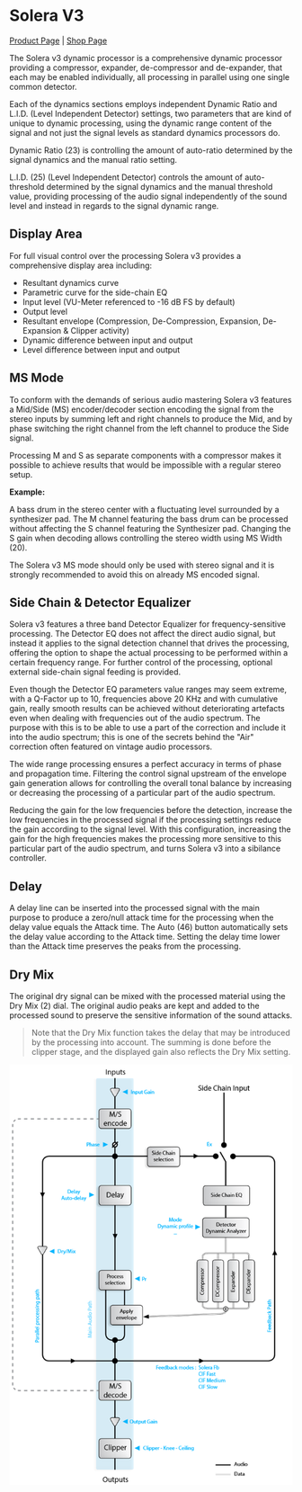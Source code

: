 # Solera V3
[Product Page](https://www.flux.audio/project/solera/) 
| [Shop Page](https://shop.flux.audio/en_US/products/solera)

The Solera v3 dynamic processor is a comprehensive dynamic processor providing a compressor, expander, 
de-compressor and de-expander, that each may be enabled individually, all processing in parallel using one 
single common detector.

Each of the dynamics sections employs independent Dynamic Ratio and L.I.D. (Level Independent Detector) 
settings, two parameters that are kind of unique to dynamic processing, using the dynamic range content of 
the signal and not just the signal levels as standard dynamics processors do. 

Dynamic Ratio (23) is controlling the amount of auto-ratio determined by the signal dynamics and the 
manual ratio setting. 

L.I.D. (25) (Level Independent Detector) controls the amount of auto-threshold determined by the signal 
dynamics and the manual threshold value, providing processing of the audio signal independently of the sound 
level and instead in regards to the signal dynamic range.

## Display Area

For full visual control over the processing Solera v3 provides a comprehensive display area including: 

-  Resultant dynamics curve
-  Parametric curve for the side-chain EQ
-  Input level (VU-Meter referenced to -16 dB FS by default)
-  Output level
-  Resultant envelope (Compression, De-Compression, Expansion, De-Expansion & Clipper activity)
-  Dynamic difference between input and output
-  Level difference between input and output

## MS Mode

To conform with the demands of serious audio mastering Solera v3 features a Mid/Side (MS) encoder/decoder 
section encoding the signal from the stereo inputs by summing left and right channels to produce the 
Mid, and by phase switching the right channel from the left channel to produce the Side signal.

Processing M and S as separate components with a compressor makes it possible to achieve results that 
would be impossible with a regular stereo setup.

**Example:**

A bass drum in the stereo center with a fluctuating level surrounded by a synthesizer pad. The M channel featuring 
the bass drum can be processed without affecting the S channel featuring the Synthesizer pad. Changing the S gain when 
decoding allows controlling the stereo width using MS Width (20).

The Solera v3 MS mode should only be used with stereo signal and it is strongly recommended to avoid this 
on already MS encoded signal.

## Side Chain & Detector Equalizer

Solera v3 features a three band Detector Equalizer for frequency-sensitive processing. The Detector EQ does not 
affect the direct audio signal, but instead it applies to the signal detection channel that drives the processing, 
offering the option to shape the actual processing to be performed within a certain frequency range. For further control 
of the processing, optional external side-chain signal feeding is provided.

Even though the Detector EQ parameters value ranges may seem extreme, with a Q-Factor up to 10, frequencies 
above 20 KHz and with cumulative gain, really smooth results can be achieved without deteriorating artefacts even 
when dealing with frequencies out of the audio spectrum. The purpose with this is to be able to use a part of the 
correction and include it into the audio spectrum; this is one of the secrets behind the "Air" correction often 
featured on vintage audio processors.

The wide range processing ensures a perfect accuracy in terms of phase and propagation time. Filtering the control 
signal upstream of the envelope gain generation allows for controlling the overall tonal balance by increasing or 
decreasing the processing of a particular part of the audio spectrum. 

Reducing the gain for the low frequencies before the detection, increase the low frequencies in the processed signal 
if the processing settings reduce the gain according to the signal level. With this configuration, increasing the 
gain for the high frequencies makes the processing more sensitive to this particular part of the audio spectrum, and 
turns Solera v3 into a sibilance controller. 

## Delay

A delay line can be inserted into the processed signal with the main purpose to produce a zero/null attack time for 
the processing when the delay value equals the Attack time. The Auto (46) button automatically sets the delay 
value according to the Attack time. Setting the delay time lower than the Attack time preserves the peaks from the 
processing.

## Dry Mix

The original dry signal can be mixed with the processed material using the Dry Mix (2) dial. The original audio 
peaks are kept and added to the processed sound to preserve the sensitive information of the sound attacks. 
> Note that the Dry Mix function takes the delay that may be introduced by the processing into account. The summing is 
done before the clipper stage, and the displayed gain also reflects the Dry Mix setting.

![](/include/solera_02.PNG)